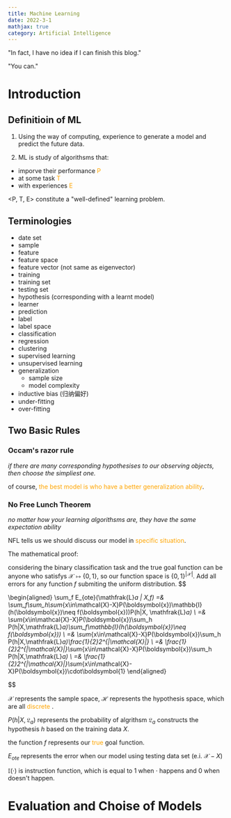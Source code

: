 ```yaml
---
title: Machine Learning
date: 2022-3-1
mathjax: true
category: Artificial Intelligence
---
```


"In fact, I have no idea if I can finish this blog."

"You can."

<!--more-->

# Introduction
## Definitioin of ML
1. Using the way of computing, experience to generate a model and predict the future data.

2. ML is study of algorithsms that:
- imporve their performance <font color=orange>P</font>
- at some task <font color=orange>T</font>
- with experiences <font color=orange>E</font>

<P, T, E> constitute a "well-defined" learning problem.

## Terminologies
- date set
- sample
- feature
- feature space
- feature vector (not same as eigenvector)
- training
- training set
- testing set
- hypothesis (corresponding with a learnt model)
- learner
- prediction
- label
- label space
- classification
- regression
- clustering
- supervised learning
- unsupervised learning
- generalization
  - sample size
  - model complexity
- inductive bias (归纳偏好)
- under-fitting
- over-fitting

## Two Basic Rules
### Occam's razor rule
*if there are many corresponding hypothesises to our observing objects, then choose the simpliest one.*

of course, <font color=orange>the best model is who have a better generalization ability</font>.

### No Free Lunch Theorem
*no matter how your learning algorithsms are, they have the same expectation ability*

NFL tells us we should discuss our model in <font color=orange>specific situation</font>.

The mathematical proof:

considering the binary classification task and the true goal function can be anyone who satisfys $\mathcal{X}\mapsto\{0,1\}$, so our function space is $\{0, 1\}^{|\mathcal{X}|}$. Add all errors for any function $f$ submiting the uniform distribution.
$$

\begin{aligned}
\sum_f E_{ote}(\mathfrak{L}_a | X,f) =& \sum_f\sum_h\sum_{x\in\mathcal{X}-X}P(\boldsymbol{x})\mathbb{I}(h(\boldsymbol{x})\neq f(\boldsymbol{x}))P(h|X, \mathfrak{L}_a) \\
=& \sum_{x\in\mathcal{X}-X}P(\boldsymbol{x})\sum_h P(h|X,\mathfrak{L}_a)\sum_f\mathbb{I}(h(\boldsymbol{x})\neq f(\boldsymbol{x})) \\
=& \sum_{x\in\mathcal{X}-X}P(\boldsymbol{x})\sum_h P(h|X,\mathfrak{L}_a)\frac{1}{2}2^{|\mathcal{X}|} \\
=& \frac{1}{2}2^{|\mathcal{X}|}\sum_{x\in\mathcal{X}-X}P(\boldsymbol{x})\sum_h P(h|X,\mathfrak{L}_a) \\
=& \frac{1}{2}2^{|\mathcal{X}|}\sum_{x\in\mathcal{X}-X}P(\boldsymbol{x})\cdot\boldsymbol{1}
\end{aligned}

$$

$\mathcal{X}$ represents the sample space, $\mathcal{H}$ represents the hypothesis space, which are all <font color=orange> discrete </font>.

$P(h|X,\mathfrak{L}_a)$ represents the probability of algrithsm $\mathfrak{L}_a$ constructs the hypothesis $h$ based on the training data $X$.

the function $f$ represents our <font color=orange> true </font> goal function.

$E_{ote}$ represents the error when our model using testing data set (e.i. $\mathcal{X}-X$)

$\mathbb{I}(\cdot)$ is instruction function, which is equal to 1 when $\cdot$ happens and 0 when doesn't happen.

# Evaluation and Choise of Models
